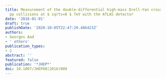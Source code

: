 ```yaml
---
title: Measurement of the double-differential high-mass Drell-Yan cross section in
  pp collisions at $ sqrts=8 $ TeV with the ATLAS detector
date: '2016-01-01'
draft: true
publishDate: '2020-10-05T22:47:29.486423Z'
authors:
- Georges Aad
- ' others'
publication_types:
- 2
abstract: ''
featured: false
publication: '*JHEP*'
doi: 10.1007/JHEP08(2016)009
---
```


